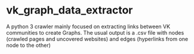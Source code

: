 # vk_graph_data_extractor
A python 3 crawler mainly focused on extracting links between VK communities to create Graphs. The usual output is a .csv file with nodes (crawled pages and uncovered websites) and edges (hyperlinks from one node to the other)
